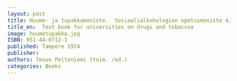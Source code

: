```yaml
---
layout: post
title: Huume- ja tupakkamoniste.  Sosiaalialkohologian opetusmoniste 4/1978. (100 s.)
title_en:  Text book for universities on drugs and tobaccoa
image: huumetupakka.jpg
ISBN: 951-44-0712-1
published: Tampere 1974 
publisher: 
authors: Teuvo Peltoniemi (toim. /ed.)
categories: Books
---
```

